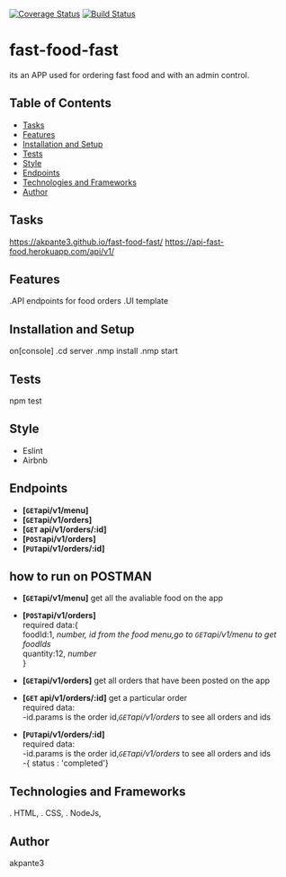 
[![Coverage Status](https://coveralls.io/repos/github/akpante3/fast-food-fast/badge.svg?branch=ch-test-endpoints-%23160431153)](https://coveralls.io/github/akpante3/fast-food-fast?branch=ch-test-endpoints-%23160431153)
[![Build Status](https://travis-ci.org/akpante3/fast-food-fast.svg?branch=ch-test-endpoints-%23160431153)](https://travis-ci.org/akpante3/fast-food-fast)


# fast-food-fast
its an APP used for ordering fast food and with an admin control.

## Table of Contents
* [Tasks](#tasks)
* [Features](#features)
* [Installation and Setup](#installation-and-setup)
* [Tests](#tests)
* [Style](#style)
* [Endpoints](#endpoints)
* [Technologies and Frameworks](#technologies-and-frameworks)
* [Author](#author)

## Tasks
 https://akpante3.github.io/fast-food-fast/
 https://api-fast-food.herokuapp.com/api/v1/
 
## Features
.API endpoints for food orders
.UI template

## Installation and Setup
on[console]
.cd server 
.nmp install
.nmp start

## Tests
npm test

## Style
* Eslint
* Airbnb

## Endpoints
- **[<code>GET</code>api/v1/menu]**
- **[<code>GET</code>api/v1/orders]**
- **[<code>GET</code> api/v1/orders/:id]**
- **[<code>POST</code>api/v1/orders]**
- **[<code>PUT</code>api/v1/orders/:id]**

## how to run on POSTMAN
- **[<code>GET</code>api/v1/menu]** get all the avaliable food on the app<br/>

- **[<code>POST</code>api/v1/orders]**<br/>
    required data:{<br/>
      foodId:1, *number, id from the food menu,go to <code>GET</code>api/v1/menu to get foodIds*<br/>
      quantity:12, *number*<br/>
     }<br/>
     
- **[<code>GET</code>api/v1/orders]** get all orders that have been posted on the app<br/>

- **[<code>GET</code> api/v1/orders/:id]** get a particular order<br/>
    required data:<br/>
      -id.params is the order id,*<code>GET</code>api/v1/orders* to see all orders and ids
      
- **[<code>PUT</code>api/v1/orders/:id]**<br/>
     required data:<br/>
        -id.params is the order id,*<code>GET</code>api/v1/orders* to see all orders and ids<br/>
        -{ status : 'completed'}

 

## Technologies and Frameworks
. HTML, 
. CSS, 
. NodeJs, 

## Author
 akpante3
<Your name here as a link to your git account>
